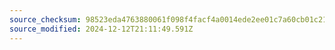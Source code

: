 ```yaml
---
source_checksum: 98523eda4763880061f098f4facf4a0014ede2ee01c7a60cb01c215c8a370b3d
source_modified: 2024-12-12T21:11:49.591Z
---
```


